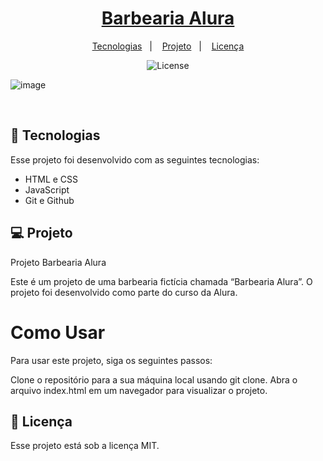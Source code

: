 
<h1 align="center"> <a href="https://naykyroliveira.github.io/projeto-cordel/" target="_blank">Barbearia Alura</a> </h1>

<p align="center">
  <a href="#-tecnologias">Tecnologias</a>&nbsp;&nbsp;&nbsp;|&nbsp;&nbsp;&nbsp;
  <a href="#-projeto">Projeto</a>&nbsp;&nbsp;&nbsp;|&nbsp;&nbsp;&nbsp;
  <a href="#memo-licença">Licença</a>
</p>

<p align="center">
  <img alt="License" src="https://img.shields.io/static/v1?label=license&message=MIT&color=49AA26&labelColor=000000">
</p>

![image](https://github.com/user-attachments/assets/0ce2dd38-9618-47d0-a9f0-f4d726e95b33)


<br>

## 🚀 Tecnologias

Esse projeto foi desenvolvido com as seguintes tecnologias:

- HTML e CSS
- JavaScript
- Git e Github

## 💻 Projeto

Projeto Barbearia Alura

Este é um projeto de uma barbearia fictícia chamada “Barbearia Alura”. O projeto foi desenvolvido como parte do curso da Alura.

# Como Usar
Para usar este projeto, siga os seguintes passos:

Clone o repositório para a sua máquina local usando git clone.
Abra o arquivo index.html em um navegador para visualizar o projeto.

## :memo: Licença

Esse projeto está sob a licença MIT.
